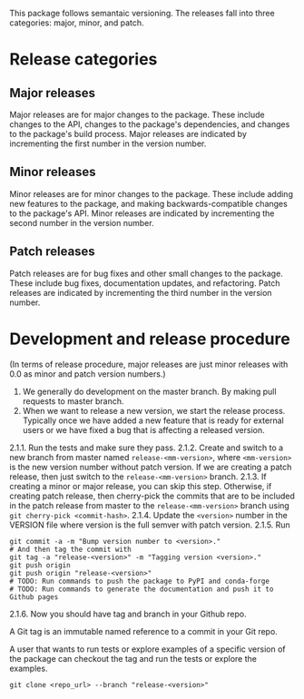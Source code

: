 This package follows semantaic versioning. The releases fall into three categories: major, minor, and patch.

# Release categories
## Major releases

Major releases are for major changes to the package. These include changes to the API, changes to the package's dependencies, and changes to the package's build process. Major releases are indicated by incrementing the first number in the version number.

## Minor releases

Minor releases are for minor changes to the package. These include adding new features to the package, and making backwards-compatible changes to the package's API. Minor releases are indicated by incrementing the second number in the version number.

## Patch releases

Patch releases are for bug fixes and other small changes to the package. These include bug fixes, documentation updates, and refactoring. Patch releases are indicated by incrementing the third number in the version number.

# Development and release procedure

(In terms of release procedure, major releases are just minor releases with 0.0 as minor and patch version numbers.)

1. We generally do development on the master branch. By making pull requests to master branch.
2. When we want to release a new version, we start the release process. Typically once we have added a new feature that is ready for external users or we have fixed a bug that is affecting a released version.

2.1.1. Run the tests and make sure they pass.
2.1.2. Create and switch to a new branch from master named `release-<mm-version>`, where `<mm-version>` is the new version number without patch version. If we are creating a patch release, then just switch to the `release-<mm-version>` branch.
2.1.3. If creating a minor or major release, you can skip this step. Otherwise, if creating patch release, then cherry-pick the commits that are to be included in the patch release from master to the `release-<mm-version>` branch using `git cherry-pick <commit-hash>`. 
2.1.4. Update the `<version>` number in the VERSION file where version is the full semver with patch version.
2.1.5. Run
```
git commit -a -m "Bump version number to <version>."
# And then tag the commit with
git tag -a "release-<version>" -m "Tagging version <version>."
git push origin
git push origin "release-<version>"
# TODO: Run commands to push the package to PyPI and conda-forge
# TODO: Run commands to generate the documentation and push it to Github pages
```
2.1.6. Now you should have tag and branch in your Github repo.

A Git tag is an immutable named reference to a commit in your Git repo.

A user that wants to run tests or explore examples of a specific version of the package can checkout the tag and run the tests or explore the examples.

```
git clone <repo_url> --branch "release-<version>"
```
